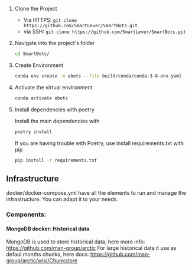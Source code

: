 1. Clone the Project

   - Via HTTPS: `git clone https://github.com/SmartLever/SmartBots.git`
   - via SSH: `git clone https://github.com/SmartLever/SmartBots.git`

2. Navigate into the project's folder

   ```bash
   cd SmartBots/
   ```
   
3. Create Environment

   ```bash
   conda env create -n ebots --file build/conda/conda-3-8-env.yaml
   ```

4. Activate the virtual environment

   ```bash
   conda activate ebots
   ```


5. Install dependencies with poetry

   Install the main dependencies with

   ```bash
   poetry install
   ```
   If you are having trouble with Poetry, use install requirements.txt with pip

   ```bash
   pip install -r requirements.txt
   ```
   
## Infrastructure
docker/docker-compose.yml have all the elements to run and manage the infrastructure.
You can adapt it to your needs.

### Components:
#### MongoDB docker: Historical data
MongoDB is used to store historical data, here more info: https://github.com/man-group/arctic
For large historical data it use as defaul months chunks, here docs: https://github.com/man-group/arctic/wiki/Chunkstore
